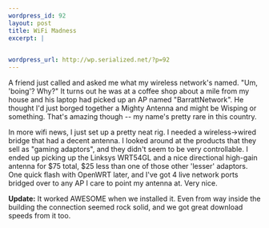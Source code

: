 ```yaml
--- 
wordpress_id: 92
layout: post
title: WiFi Madness
excerpt: |
  

wordpress_url: http://wp.serialized.net/?p=92
---
```

<p>A friend just called and asked me what my wireless network&#39;s named. "Um, &#39;boing&#39;? Why?" It turns out he was at a coffee shop about a mile from my house and his laptop had picked up an AP named "BarrattNetwork". He thought I&#39;d just borged together a Mighty Antenna and might be Wisping or something. That&#39;s amazing though -- my name&#39;s pretty rare in this country.</p>

<p>In more wifi news, I just set up a pretty neat rig. I needed a wireless-&gt;wired bridge that had a decent antenna. I looked around at the products that they sell as "gaming adaptors", and they didn&#39;t seem to be very controllable. I ended up picking up the Linksys <span class="caps">WRT54GL </span>and a nice directional high-gain antenna for $75 total, $25 less than one of those other &#39;lesser&#39; adaptors. One quick flash with OpenWRT later, and I&#39;ve got 4 live network ports bridged over to any AP I care to point my antenna at. Very nice.</p>

<p><b>Update:</b> It worked <span class="caps">AWESOME </span>when we installed it. Even from way inside the building the connection seemed rock solid, and we got great download speeds from it too.</p>
